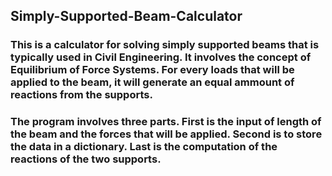 ## Simply-Supported-Beam-Calculator


### This is a calculator for solving simply supported beams that is typically used in Civil Engineering. It involves the concept of Equilibrium of Force Systems. For every loads that will be applied to the beam, it will generate an equal ammount of reactions from the supports.

### The program involves three parts. First is the input of length of the beam and the forces that will be applied. Second is to store the data in a dictionary. Last is the computation of the reactions of the two supports.

